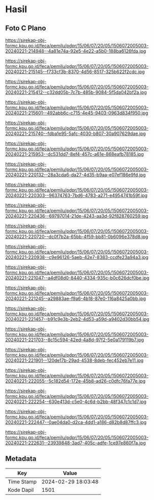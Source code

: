 # Hasil

## Foto C Plano

https://sirekap-obj-formc.kpu.go.id/feca/pemilu/pdpr/15/06/07/20/05/1506072005003-20240221-214948--4a81e74a-92e5-4e22-a5b0-188ba6126fda.jpg

https://sirekap-obj-formc.kpu.go.id/feca/pemilu/pdpr/15/06/07/20/05/1506072005003-20240221-215145--f733cf3b-8370-4d56-8517-325b622f2cdc.jpg

https://sirekap-obj-formc.kpu.go.id/feca/pemilu/pdpr/15/06/07/20/05/1506072005003-20240221-215412--c32dd05b-7c7b-485b-9084-5f5da042bf2a.jpg

https://sirekap-obj-formc.kpu.go.id/feca/pemilu/pdpr/15/06/07/20/05/1506072005003-20240221-215601--492abb6c-c715-4e45-9403-0963d834f950.jpg

https://sirekap-obj-formc.kpu.go.id/feca/pemilu/pdpr/15/06/07/20/05/1506072005003-20240221-215740--fdba1e95-5afc-4030-b807-30a907629dae.jpg

https://sirekap-obj-formc.kpu.go.id/feca/pemilu/pdpr/15/06/07/20/05/1506072005003-20240221-215953--dc531dd7-8ef4-457c-a61e-868eafb78185.jpg

https://sirekap-obj-formc.kpu.go.id/feca/pemilu/pdpr/15/06/07/20/05/1506072005003-20240221-220132--28a3cda6-da27-4d35-b9aa-e07ef186e9fd.jpg

https://sirekap-obj-formc.kpu.go.id/feca/pemilu/pdpr/15/06/07/20/05/1506072005003-20240221-220303--96374763-7bd6-4783-a271-e4954741b59f.jpg

https://sirekap-obj-formc.kpu.go.id/feca/pemilu/pdpr/15/06/07/20/05/1506072005003-20240221-220436--69797014-21de-4243-aa3d-92f828760259.jpg

https://sirekap-obj-formc.kpu.go.id/feca/pemilu/pdpr/15/06/07/20/05/1506072005003-20240221-220720--dc0f7b2a-65bb-4f59-bb81-0b6096e378d8.jpg

https://sirekap-obj-formc.kpu.go.id/feca/pemilu/pdpr/15/06/07/20/05/1506072005003-20240221-220938--c9e96126-5aeb-42e7-8383-ccdfe23a94a3.jpg

https://sirekap-obj-formc.kpu.go.id/feca/pemilu/pdpr/15/06/07/20/05/1506072005003-20240221-221047--a4df08d0-8440-4334-935c-b0c626dcf0be.jpg

https://sirekap-obj-formc.kpu.go.id/feca/pemilu/pdpr/15/06/07/20/05/1506072005003-20240221-221245--a29883ae-f9a6-4b18-87e0-116a8425a0bb.jpg

https://sirekap-obj-formc.kpu.go.id/feca/pemilu/pdpr/15/06/07/20/05/1506072005003-20240221-221457--b91c9e3b-2eb2-4d53-a59d-a9402d30bb54.jpg

https://sirekap-obj-formc.kpu.go.id/feca/pemilu/pdpr/15/06/07/20/05/1506072005003-20240221-221703--8c15c594-42ed-4a8d-97f2-5e0a179119b7.jpg

https://sirekap-obj-formc.kpu.go.id/feca/pemilu/pdpr/15/06/07/20/05/1506072005003-20240221-221901--120de17b-29ad-4538-8deb-fec452eb7e11.jpg

https://sirekap-obj-formc.kpu.go.id/feca/pemilu/pdpr/15/06/07/20/05/1506072005003-20240221-222055--5c182d54-172e-45b8-ad26-c0dfc76fa77e.jpg

https://sirekap-obj-formc.kpu.go.id/feca/pemilu/pdpr/15/06/07/20/05/1506072005003-20240221-222254--630e413d-c5e0-4c6d-b2bb-48f347c1c1d7.jpg

https://sirekap-obj-formc.kpu.go.id/feca/pemilu/pdpr/15/06/07/20/05/1506072005003-20240221-222447--0ae04da0-d2ca-4dd1-a186-d82b8d87ffc3.jpg

https://sirekap-obj-formc.kpu.go.id/feca/pemilu/pdpr/15/06/07/20/05/1506072005003-20240221-222631--23939848-3ad7-405c-adfe-1ce97e860f7a.jpg


## Metadata

| Key        | Value               |
| ---------- | ------------------- |
| Time Stamp | 2024-02-29 18:03:48 |
| Kode Dapil | 1501                |



